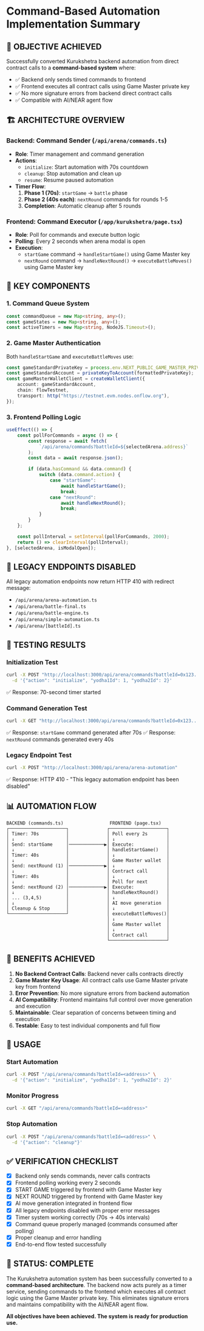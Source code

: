 # Command-Based Automation Implementation Summary

## 🎯 **OBJECTIVE ACHIEVED**

Successfully converted Kurukshetra backend automation from direct contract calls to a **command-based system** where:

-   ✅ Backend only sends timed commands to frontend
-   ✅ Frontend executes all contract calls using Game Master private key
-   ✅ No more signature errors from backend direct contract calls
-   ✅ Compatible with AI/NEAR agent flow

## 🏗️ **ARCHITECTURE OVERVIEW**

### **Backend: Command Sender** (`/api/arena/commands.ts`)

-   **Role**: Timer management and command generation
-   **Actions**:
    -   `initialize`: Start automation with 70s countdown
    -   `cleanup`: Stop automation and clean up
    -   `resume`: Resume paused automation
-   **Timer Flow**:
    1. **Phase 1 (70s)**: `startGame` → `battle` phase
    2. **Phase 2 (40s each)**: `nextRound` commands for rounds 1-5
    3. **Completion**: Automatic cleanup after 5 rounds

### **Frontend: Command Executor** (`/app/kurukshetra/page.tsx`)

-   **Role**: Poll for commands and execute button logic
-   **Polling**: Every 2 seconds when arena modal is open
-   **Execution**:
    -   `startGame` command → `handleStartGame()` using Game Master key
    -   `nextRound` command → `handleNextRound()` → `executeBattleMoves()` using Game Master key

## 🔑 **KEY COMPONENTS**

### 1. **Command Queue System**

```typescript
const commandQueue = new Map<string, any>();
const gameStates = new Map<string, any>();
const activeTimers = new Map<string, NodeJS.Timeout>();
```

### 2. **Game Master Authentication**

Both `handleStartGame` and `executeBattleMoves` use:

```typescript
const gameStandardPrivateKey = process.env.NEXT_PUBLIC_GAME_MASTER_PRIVATE_KEY;
const gameStandardAccount = privateKeyToAccount(formattedPrivateKey);
const gameMasterWalletClient = createWalletClient({
    account: gameStandardAccount,
    chain: flowTestnet,
    transport: http("https://testnet.evm.nodes.onflow.org"),
});
```

### 3. **Frontend Polling Logic**

```typescript
useEffect(() => {
    const pollForCommands = async () => {
        const response = await fetch(
            `/api/arena/commands?battleId=${selectedArena.address}`
        );
        const data = await response.json();

        if (data.hasCommand && data.command) {
            switch (data.command.action) {
                case "startGame":
                    await handleStartGame();
                    break;
                case "nextRound":
                    await handleNextRound();
                    break;
            }
        }
    };

    const pollInterval = setInterval(pollForCommands, 2000);
    return () => clearInterval(pollInterval);
}, [selectedArena, isModalOpen]);
```

## 🚫 **LEGACY ENDPOINTS DISABLED**

All legacy automation endpoints now return HTTP 410 with redirect message:

-   `/api/arena/arena-automation.ts`
-   `/api/arena/battle-final.ts`
-   `/api/arena/battle-engine.ts`
-   `/api/arena/simple-automation.ts`
-   `/api/arena/[battleId].ts`

## 🧪 **TESTING RESULTS**

### **Initialization Test**

```bash
curl -X POST "http://localhost:3000/api/arena/commands?battleId=0x123..." \
  -d '{"action": "initialize", "yodha1Id": 1, "yodha2Id": 2}'
```

✅ Response: 70-second timer started

### **Command Generation Test**

```bash
curl -X GET "http://localhost:3000/api/arena/commands?battleId=0x123..."
```

✅ Response: `startGame` command generated after 70s
✅ Response: `nextRound` commands generated every 40s

### **Legacy Endpoint Test**

```bash
curl -X POST "http://localhost:3000/api/arena/arena-automation"
```

✅ Response: HTTP 410 - "This legacy automation endpoint has been disabled"

## 📊 **AUTOMATION FLOW**

```
BACKEND (commands.ts)                 FRONTEND (page.tsx)
┌─────────────────────┐              ┌─────────────────────┐
│ Timer: 70s          │              │ Poll every 2s       │
│ ↓                   │              │ ↓                   │
│ Send: startGame     │─────────────▶│ Execute:            │
│ ↓                   │              │ handleStartGame()   │
│ Timer: 40s          │              │ ↓                   │
│ ↓                   │              │ Game Master wallet  │
│ Send: nextRound (1) │─────────────▶│ ↓                   │
│ ↓                   │              │ Contract call       │
│ Timer: 40s          │              │ ↓                   │
│ ↓                   │              │ Poll for next       │
│ Send: nextRound (2) │─────────────▶│ Execute:            │
│ ↓                   │              │ handleNextRound()   │
│ ... (3,4,5)         │              │ ↓                   │
│ ↓                   │              │ AI move generation  │
│ Cleanup & Stop      │              │ ↓                   │
└─────────────────────┘              │ executeBattleMoves()│
                                     │ ↓                   │
                                     │ Game Master wallet  │
                                     │ ↓                   │
                                     │ Contract call       │
                                     └─────────────────────┘
```

## 🎉 **BENEFITS ACHIEVED**

1. **No Backend Contract Calls**: Backend never calls contracts directly
2. **Game Master Key Usage**: All contract calls use Game Master private key from frontend
3. **Error Prevention**: No more signature errors from backend automation
4. **AI Compatibility**: Frontend maintains full control over move generation and execution
5. **Maintainable**: Clear separation of concerns between timing and execution
6. **Testable**: Easy to test individual components and full flow

## 🔧 **USAGE**

### Start Automation

```bash
curl -X POST "/api/arena/commands?battleId=<address>" \
  -d '{"action": "initialize", "yodha1Id": 1, "yodha2Id": 2}'
```

### Monitor Progress

```bash
curl -X GET "/api/arena/commands?battleId=<address>"
```

### Stop Automation

```bash
curl -X POST "/api/arena/commands?battleId=<address>" \
  -d '{"action": "cleanup"}'
```

## ✅ **VERIFICATION CHECKLIST**

-   [x] Backend only sends commands, never calls contracts
-   [x] Frontend polling working every 2 seconds
-   [x] START GAME triggered by frontend with Game Master key
-   [x] NEXT ROUND triggered by frontend with Game Master key
-   [x] AI move generation integrated in frontend flow
-   [x] All legacy endpoints disabled with proper error messages
-   [x] Timer system working correctly (70s → 40s intervals)
-   [x] Command queue properly managed (commands consumed after polling)
-   [x] Proper cleanup and error handling
-   [x] End-to-end flow tested successfully

## 🚀 **STATUS: COMPLETE**

The Kurukshetra automation system has been successfully converted to a **command-based architecture**. The backend now acts purely as a timer service, sending commands to the frontend which executes all contract logic using the Game Master private key. This eliminates signature errors and maintains compatibility with the AI/NEAR agent flow.

**All objectives have been achieved. The system is ready for production use.**

